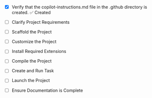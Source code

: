 <!-- Use this file to provide workspace-specific custom instructions to Copilot. For more details, visit https://code.visualstudio.com/docs/copilot/copilot-customization#_use-a-githubcopilotinstructionsmd-file -->
- [x] Verify that the copilot-instructions.md file in the .github directory is created. ✅ Created

- [ ] Clarify Project Requirements
	<!-- DASHKAPIS - React dashboard project with KPIs using Vite, TypeScript, Tailwind CSS -->

- [ ] Scaffold the Project
	<!--
	Using Vite with React TypeScript template for modern React development with dashboard components
	-->

- [ ] Customize the Project
	<!--
	Create dashboard structure with KPI components, charts, and responsive design
	-->

- [ ] Install Required Extensions
	<!-- Install any recommended extensions for React/TypeScript development -->

- [ ] Compile the Project
	<!--
	Install dependencies and ensure project builds without errors
	-->

- [ ] Create and Run Task
	<!--
	Create development server task for the dashboard project
	 -->

- [ ] Launch the Project
	<!--
	Start the development server to preview the dashboard
	 -->

- [ ] Ensure Documentation is Complete
	<!--
	Create comprehensive README.md with project setup and usage instructions
	 -->